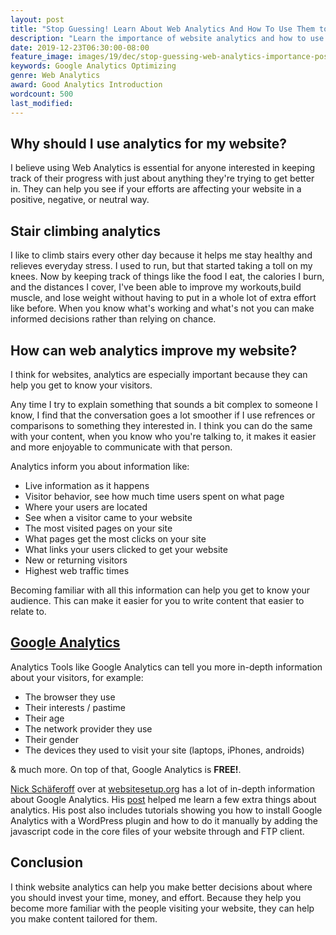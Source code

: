 ```yaml
---
layout: post
title: "Stop Guessing! Learn About Web Analytics And How To Use Them to Improve Your Website"
description: "Learn the importance of website analytics and how to use them to improve your content.  Also, tutorials by NickNick Schäferoff on how install Google Analytics."
date: 2019-12-23T06:30:00-08:00
feature_image: images/19/dec/stop-guessing-web-analytics-importance-post-thumbnail.png
keywords: Google Analytics Optimizing
genre: Web Analytics
award: Good Analytics Introduction
wordcount: 500
last_modified: 
---
```


## Why should I use analytics for my website?

I believe using Web Analytics is essential for anyone interested in keeping track of their progress with just about anything they're trying to get better in.  They can help you see if your efforts are affecting your website in a positive, negative, or neutral way.

## Stair climbing analytics

I like to climb stairs every other day because it helps me stay healthy and relieves everyday stress.  I used to run, but that started taking a toll on my knees. Now by keeping track of things like the food I eat, the calories I burn, and the distances I cover, I've been able to improve my workouts,build muscle, and lose weight without having to put in a whole lot of extra effort like before. When you know what's working and what's not you can make informed decisions rather than relying on chance.

## How can web analytics improve my website?

I think for websites, analytics are especially important because they can help you get to know your visitors.  

Any time I try to explain something that sounds a bit complex to someone I know, I find that the conversation goes a lot smoother if I use refrences or comparisons to something they interested in.  I think you can do the same with your content, when you know who you're talking to, it makes it easier and more enjoyable to communicate with that person.

Analytics inform you about information like: 

- Live information as it happens
- Visitor behavior, see how much time users spent on what page
- Where your users are located
- See when a visitor came to your website
- The most visited pages on your site
- What pages get the most clicks on your site
- What links your users clicked to get your website
- New or returning visitors
- Highest web traffic times

Becoming familiar with all this information can help you get to know your audience.  This can make it easier for you to write content that easier to  relate to. 

## [Google Analytics](https://analytics.google.com)

Analytics Tools like Google Analytics can tell you more in-depth information about your visitors, for example:
 	
- The browser they use
- Their interests / pastime
- Their age
- The network provider they use
- Their gender
- The devices they used to visit your site (laptops, iPhones, androids)

& much more. On top of that, Google Analytics is **FREE!**.

[Nick Schäferoff](https://twitter.com/nschaeferhoff) over at [websitesetup.org](https://websitesetup.org/) has a lot of in-depth information about Google Analytics.  His [post](https://websitesetup.org/) helped me learn a few extra things about analytics.  His post also includes tutorials showing you how to install Google Analytics with a WordPress plugin and how to do it manually by adding the javascript code in the core files of your website through and FTP client.

## Conclusion

I think website analytics can help you make better decisions about where you should invest your time, money, and effort.  Because they help you become more familiar with the people visiting your website, they can help you make content tailored for them.
